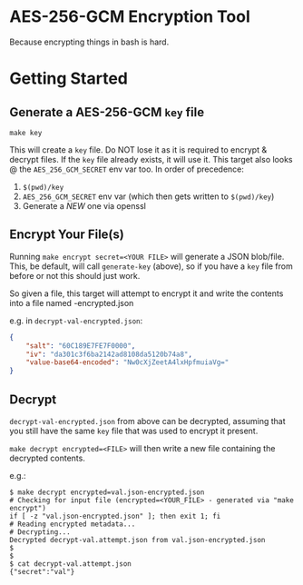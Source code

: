 AES-256-GCM Encryption Tool
====

Because encrypting things in bash is hard.

# Getting Started

## Generate a AES-256-GCM `key` file

```
make key
```

This will create a `key` file. Do NOT lose it as it is required to encrypt & decrypt files.
If the `key` file already exists, it will use it. This target also looks @ the `AES_256_GCM_SECRET` env var too. In order of precedence:

1. `$(pwd)/key`
2. `AES_256_GCM_SECRET` env var (which then gets written to `$(pwd)/key`)
3. Generate a *NEW* one via openssl

## Encrypt Your File(s)

Running `make encrypt secret=<YOUR FILE>` will generate a JSON blob/file. This, be default, will call `generate-key` (above), so if you have a `key` file from before or not this should just work.

So given a file, this target will attempt to encrypt it and write the contents into a file named <YOUR-FILE>-encrypted.json

e.g. in `decrypt-val-encrypted.json`:

```json
{
    "salt": "60C189E7FE7F0000",
    "iv": "da301c3f6ba2142ad8108da5120b74a8",
    "value-base64-encoded": "Nw0cXjZeetA4lxHpfmuiaVg="
}
```

## Decrypt

`decrypt-val-encrypted.json` from above can be decrypted, assuming that you still have the same `key` file that was used to encrypt it present.

`make decrypt encrypted=<FILE>` will then write a new file containing the decrypted contents.

e.g.:

```
$ make decrypt encrypted=val.json-encrypted.json
# Checking for input file (encrypted=<YOUR_FILE> - generated via "make encrypt")
if [ -z "val.json-encrypted.json" ]; then exit 1; fi
# Reading encrypted metadata...
# Decrypting...
Decrypted decrypt-val.attempt.json from val.json-encrypted.json
$
$
$ cat decrypt-val.attempt.json
{"secret":"val"}
```
